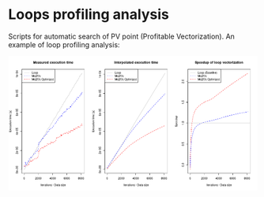 # Loops profiling analysis

Scripts for automatic search of PV point (Profitable Vectorization). An example of loop profiling analysis:

![Profiling analysis](loops-profiling-example.png)
